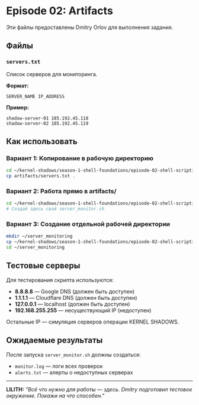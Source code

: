 # Episode 02: Artifacts

Эти файлы предоставлены Dmitry Orlov для выполнения задания.

## Файлы

### `servers.txt`
Список серверов для мониторинга.

**Формат:**
```
SERVER_NAME IP_ADDRESS
```

**Пример:**
```
shadow-server-01 185.192.45.118
shadow-server-02 185.192.45.119
```

## Как использовать

### Вариант 1: Копирование в рабочую директорию

```bash
cd ~/kernel-shadows/season-1-shell-foundations/episode-02-shell-scripting
cp artifacts/servers.txt .
```

### Вариант 2: Работа прямо в artifacts/

```bash
cd ~/kernel-shadows/season-1-shell-foundations/episode-02-shell-scripting/artifacts
# Создай здесь свой server_monitor.sh
```

### Вариант 3: Создание отдельной рабочей директории

```bash
mkdir ~/server_monitoring
cp ~/kernel-shadows/season-1-shell-foundations/episode-02-shell-scripting/artifacts/servers.txt ~/server_monitoring/
cd ~/server_monitoring
```

## Тестовые серверы

Для тестирования скрипта используются:
- **8.8.8.8** — Google DNS (должен быть доступен)
- **1.1.1.1** — Cloudflare DNS (должен быть доступен)
- **127.0.0.1** — localhost (должен быть доступен)
- **192.168.255.255** — несуществующий IP (недоступен)

Остальные IP — симуляция серверов операции KERNEL SHADOWS.

## Ожидаемые результаты

После запуска `server_monitor.sh` должны создаться:
- `monitor.log` — логи всех проверок
- `alerts.txt` — алерты о недоступных серверах

---

**LILITH:** *"Всё что нужно для работы — здесь. Dmitry подготовил тестовое окружение. Покажи на что способен."*

